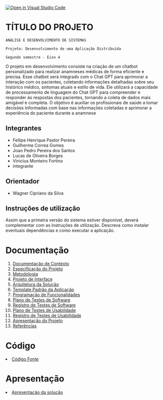 [![Open in Visual Studio Code](https://classroom.github.com/assets/open-in-vscode-718a45dd9cf7e7f842a935f5ebbe5719a5e09af4491e668f4dbf3b35d5cca122.svg)](https://classroom.github.com/online_ide?assignment_repo_id=11619205&assignment_repo_type=AssignmentRepo)
# TÍTULO DO PROJETO

`ANÁLISE E DESENVOLVIMENTO DE SISTEMAS`

`Projeto: Desenvolvimento de uma Aplicação Distribuída`

`Segundo semestre - Eixo 4`

O projeto em desenvolvimento consiste na criação de um chatbot personalizado para realizar anamneses médicas de forma eficiente e precisa. Esse chatbot será integrado com o Chat GPT para aprimorar a interação com os pacientes, coletando informações detalhadas sobre seu histórico médico, sintomas atuais e estilo de vida. Ele utilizará a capacidade de processamento de linguagem do Chat GPT para compreender e responder às respostas dos pacientes, tornando a coleta de dados mais amigável e completa. O objetivo é auxiliar os profissionais de saúde a tomar decisões informadas com base nas informações coletadas e aprimorar a experiência do paciente durante a anamnese

## Integrantes

* Fellipe Henrique Pastor Pereira
* Guilherme Correa Gomes
* Joao Pedro Pereira dos Santos
* Lucas de Oliveira Borges
* Vinicius Monteiro Fortino
*  integrante

## Orientador

* Wagner Cipriano da Silva

## Instruções de utilização

Assim que a primeira versão do sistema estiver disponível, deverá complementar com as instruções de utilização. Descreva como instalar eventuais dependências e como executar a aplicação.

# Documentação

<ol>
<li><a href="docs/01-Documentação de Contexto.md"> Documentação de Contexto</a></li>
<li><a href="docs/02-Especificação do Projeto.md"> Especificação do Projeto</a></li>
<li><a href="docs/03-Metodologia.md"> Metodologia</a></li>
<li><a href="docs/04-Projeto de Interface.md"> Projeto de Interface</a></li>
<li><a href="docs/05-Arquitetura da Solução.md"> Arquitetura da Solução</a></li>
<li><a href="docs/06-Template Padrão da Aplicação.md"> Template Padrão da Aplicação</a></li>
<li><a href="docs/07-Programação de Funcionalidades.md"> Programação de Funcionalidades</a></li>
<li><a href="docs/08-Plano de Testes de Software.md"> Plano de Testes de Software</a></li>
<li><a href="docs/09-Registro de Testes de Software.md"> Registro de Testes de Software</a></li>
<li><a href="docs/10-Plano de Testes de Usabilidade.md"> Plano de Testes de Usabilidade</a></li>
<li><a href="docs/11-Registro de Testes de Usabilidade.md"> Registro de Testes de Usabilidade</a></li>
<li><a href="docs/12-Apresentação do Projeto.md"> Apresentação do Projeto</a></li>
<li><a href="docs/13-Referências.md"> Referências</a></li>
</ol>

# Código

<li><a href="src/README.md"> Código Fonte</a></li>

# Apresentação

<li><a href="presentation/README.md"> Apresentação da solução</a></li>
